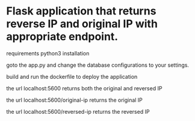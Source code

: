 # Flask application that returns reverse IP and original IP with appropriate endpoint.

requirements
python3 installation

goto the app.py and change the database configurations to your settings.

build and run the dockerfile to deploy the application

the url localhost:5600 returns both the original and reversed IP

the url localhost:5600/original-ip returns the original IP

the url localhost:5600/reversed-ip returns the reversed IP
